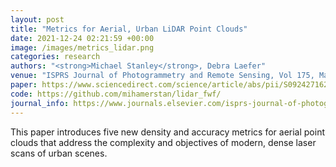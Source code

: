 ```yaml
---
layout: post
title: "Metrics for Aerial, Urban LiDAR Point Clouds"
date: 2021-12-24 02:21:59 +00:00
image: /images/metrics_lidar.png
categories: research
authors: "<strong>Michael Stanley</strong>, Debra Laefer"
venue: "ISPRS Journal of Photogrammetry and Remote Sensing, Vol 175, May 2021, pp 268-281."
paper: https://www.sciencedirect.com/science/article/abs/pii/S0924271621000101
code: https://github.com/mihamerstan/lidar_fwf/
journal_info: https://www.journals.elsevier.com/isprs-journal-of-photogrammetry-and-remote-sensing
---
```

This paper introduces five new density and accuracy metrics for aerial point clouds that address the complexity and objectives of modern, dense laser scans of urban scenes.
